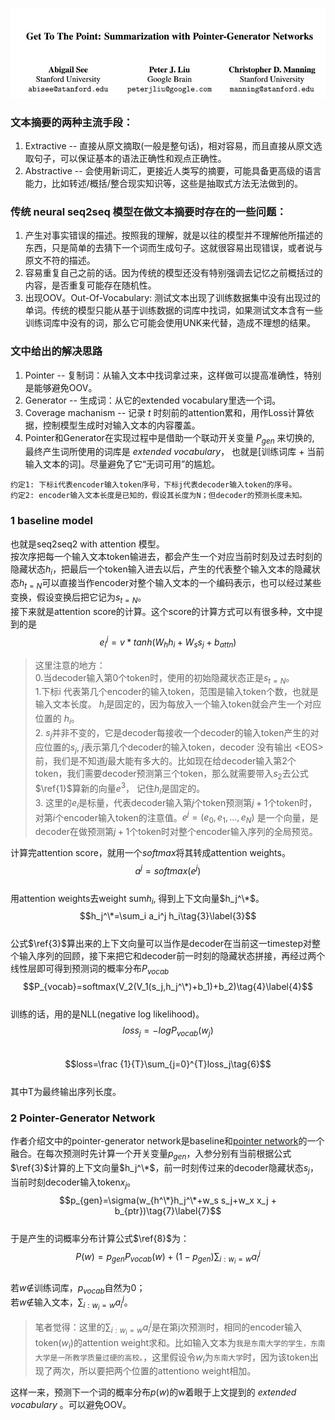 ![Authors](https://github.com/errorplayer/AI_snippets/blob/master/pics/GetToThePointer_Pointer-Generator_Networks.JPG)

### 文本摘要的两种主流手段：  
1. Extractive -- 直接从原文摘取(一般是整句话)，相对容易，而且直接从原文选取句子，可以保证基本的语法正确性和观点正确性。  
2. Abstractive -- 会使用新词汇，更接近人类写的摘要，可能具备更高级的语言能力，比如转述/概括/整合现实知识等，这些是抽取式方法无法做到的。  

### 传统 neural seq2seq 模型在做文本摘要时存在的一些问题：  
1. 产生对事实错误的描述。按照我的理解，就是以往的模型并不理解他所描述的东西，只是简单的去猜下一个词而生成句子。这就很容易出现错误，或者说与原文不符的描述。  
2. 容易重复自己之前的话。因为传统的模型还没有特别强调去记忆之前概括过的内容，是否重复可能存在随机性。  
3. 出现OOV。Out-Of-Vocabulary: 测试文本出现了训练数据集中没有出现过的单词。传统的模型只能从基于训练数据的词库中找词，如果测试文本含有一些训练词库中没有的词，那么它可能会使用UNK来代替，造成不理想的结果。  

### 文中给出的解决思路  
1. Pointer -- 复制词：从输入文本中找词拿过来，这样做可以提高准确性，特别是能够避免OOV。  
2. Generator -- 生成词：从它的extended vocabulary里选一个词。  
3. Coverage machanism -- 记录 $t$ 时刻前的attention累和，用作Loss计算依据，控制模型生成时对输入文本的内容覆盖。  
4. Pointer和Generator在实现过程中是借助一个联动开关变量 $P_{gen}$ 来切换的, 最终产生词所使用的词库是 *extended vocabulary*， 也就是[训练词库 + 当前输入文本的词]。尽量避免了它“无词可用”的尴尬。   



`约定1: 下标i代表encoder输入token序号，下标j代表decoder输入token的序号。`  
`约定2: encoder输入文本长度是已知的，假设其长度为N；但decoder的预测长度未知。`  

### 1 baseline model  
也就是seq2seq2 with attention 模型。  
按次序把每一个输入文本token输进去，都会产生一个对应当前时刻及过去时刻的隐藏状态$h_i$，把最后一个token输入进去以后，产生的代表整个输入文本的隐藏状态$h_{t=N}$可以直接当作encoder对整个输入文本的一个编码表示，也可以经过某些变换，假设变换后把它记为$s_{t=N}$。    
接下来就是attention score的计算。这个score的计算方式可以有很多种，文中提到的是  
$$e_i^j=v*tanh(W_h h_i+W_s s_j+b_{attn})\tag{1}\label{1}$$  
> 这里注意的地方：   
> 0.当decoder输入第0个token时，使用的初始隐藏状态正是$s_{t=N}$。    
> 1.下标i 代表第几个encoder的输入token，范围是输入token个数，也就是输入文本长度。 $h_i$是固定的，因为每放入一个输入token就会产生一个对应位置的 $h_i$。  
> 2. $s_j$并非不变的，它是decoder每接收一个decoder的输入token产生的对应位置的$s_j$, $j$表示第几个decoder的输入token，decoder 没有输出 \<EOS\> 前，我们是不知道$j$最大能有多大的。比如现在给decoder输入第2个token，我们需要decoder预测第三个token，那么就需要带入$s_2$去公式$\ref{1}$算新的向量$e^3$， 记住$h_i$是固定的。   
> 3. 这里的$e_i$是标量，代表decoder输入第$j$个token预测第$j+1$个token时，对第$i$个encoder输入token的注意值。$e^j=(e_0, e_1, ..., e_N)$ 是一个向量，是decoder在做预测第$j+1$个token时对整个encoder输入序列的全局预览。  

计算完attention score，就用一个$softmax$将其转成attention weights。      
$$a^j=softmax(e^j)\tag{2}$$  
用attention weights去weight sum$h_i$, 得到上下文向量$h_j^\*$。  
$$h_j^\*=\sum_i a_i^j h_i\tag{3}\label{3}$$  
公式$\ref{3}$算出来的上下文向量可以当作是decoder在当前这一timestep对整个输入序列的回顾，接下来把它和decoder前一时刻的隐藏状态拼接，再经过两个线性层即可得到预测词的概率分布$P_{vocab}$    
$$P_{vocab}=softmax(V_2(V_1(s_j,h_j^\*)+b_1)+b_2)\tag{4}\label{4}$$  
训练的话，用的是NLL(negative log likelihood)。  
$$loss_j = -logP_{vocab}(w_j)\tag{5}$$   
$$loss=\frac {1}{T}\sum_{j=0}^{T}loss_j\tag{6}$$  
其中T为最终输出序列长度。


### 2 Pointer-Generator Network  
作者介绍文中的pointer-generator network是baseline和[pointer network](https://arxiv.org/abs/1506.03134)的一个融合。在每次预测时先计算一个开关变量$p_{gen}$，入参分别有当前根据公式$\ref{3}$计算的上下文向量$h_j^\*$，前一时刻传过来的decoder隐藏状态$s_j$，当前时刻decoder输入token$x_j$。  
$$p_{gen}=\sigma(w_{h^\*}h_j^\*+w_s s_j+w_x x_j + b_{ptr})\tag{7}\label{7}$$   
于是产生的词概率分布计算公式$\ref{8}$为：  
$$P(w)=p_{gen}P_{vocab}(w)+(1-p_{gen})\sum_{i:w_i = w}a_i^j\tag{8}\label{8}$$  
若$w\notin$训练词库，$p_{vocab}$自然为0；  
若$w\notin$输入文本，$\sum_{i:w_i = w}a_i^j$。  
> 笔者觉得：这里的$\sum_{i:w_i = w}a_i^j$是在第j次预测时，相同的encoder输入token($w_i$)的attention weight求和。比如输入文本为`我是东南大学的学生，东南大学是一所教学质量过硬的高校。`，这里假设令$w_i$为`东南大学`时，因为该token出现了两次，所以要把两个位置的attentiono weight相加。  

这样一来，预测下一个词的概率分布$p(w)$的w着眼于上文提到的 *extended vocabulary* 。可以避免OOV。


